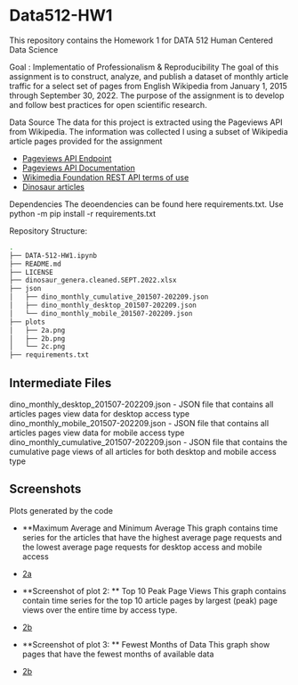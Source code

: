 # Data512-HW1

This repository contains the Homework 1 for DATA 512 Human Centered Data Science

Goal : Implementatio of Professionalism & Reproducibility
The goal of this assignment is to construct, analyze, and publish a dataset of monthly article traffic for a select set of pages from English Wikipedia from January 1, 2015 through September 30, 2022. The purpose of the assignment is to develop and follow best practices for open scientific research.

Data Source
The data for this project is extracted using the Pageviews API from Wikipedia. The information was collected I using a subset of Wikipedia article pages provided for the assignment

 - [Pageviews API Endpoint](https://wikimedia.org/api/rest_v1/#!/Pageviews_data/get_metrics_pageviews_aggregate_project_access_agent_granularity_start_end)
 - [Pageviews API Documentation](https://wikitech.wikimedia.org/wiki/Analytics/AQS/Pageviews)
 - [Wikimedia Foundation REST API terms of use](https://www.mediawiki.org/wiki/REST_API#Terms_and_conditions)
 - [Dinosaur articles](https://docs.google.com/spreadsheets/d/1zfBNKsuWOFVFTOGK8qnTr2DmHkYK4mAACBKk1sHLt_k/edit?usp=sharing)


Dependencies
The deoendencies can be found here requirements.txt. Use python -m pip install -r requirements.txt

Repository Structure:
```bash
.
├── DATA-512-HW1.ipynb
├── README.md
├── LICENSE
├── dinosaur_genera.cleaned.SEPT.2022.xlsx
├── json
│   ├── dino_monthly_cumulative_201507-202209.json
│   ├── dino_monthly_desktop_201507-202209.json
│   └── dino_monthly_mobile_201507-202209.json
├── plots
│   ├── 2a.png
│   ├── 2b.png
│   └── 2c.png
├── requirements.txt

```
## Intermediate Files
dino_monthly_desktop_201507-202209.json - JSON file that contains all articles pages view data for desktop access type 
dino_monthly_mobile_201507-202209.json - JSON file that contains all articles pages view data for mobile access type 
dino_monthly_cumulative_201507-202209.json - JSON file that contains the cumulative page views of all articles for both desktop and mobile access type


## Screenshots
Plots generated by the code

- **Maximum Average and Minimum Average
This graph contains time series for the articles that have the highest average page requests and the lowest average page requests for desktop access and mobile access
- [2a](https://github.com/03ananya/Data512-HW1/blob/main/2a.png)


- **Screenshot of plot 2: ** Top 10 Peak Page Views
This graph contains contain time series for the top 10 article pages by largest (peak) page views over the entire time by access type.
- [2b](https://github.com/03ananya/Data512-HW1/blob/main/2b.png)


- **Screenshot of plot 3: ** Fewest Months of Data
This graph show pages that have the fewest months of available data
- [2b](https://github.com/03ananya/Data512-HW1/blob/main/2b.png)
